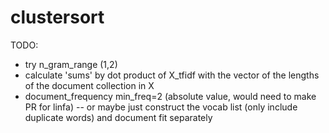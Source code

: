 # clustersort

TODO:

- try n_gram_range (1,2)
- calculate 'sums' by dot product of X_tfidf with the vector of the lengths of the document collection in X
- document_frequency min_freq=2 (absolute value, would need to make PR for linfa) -- or maybe just construct the vocab list (only include duplicate words) and document fit separately
